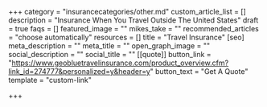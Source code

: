 +++
category = "insurancecategories/other.md"
custom_article_list = []
description = "Insurance When You Travel Outside The United States"
draft = true
faqs = []
featured_image = ""
mikes_take = ""
recommended_articles = "choose automatically"
resources = []
title = "Travel Insurance"
[seo]
meta_description = ""
meta_title = ""
open_graph_image = ""
social_description = ""
social_title = ""
[[quote]]
button_link = "https://www.geobluetravelinsurance.com/product_overview.cfm?link_id=274777&personalized=y&header=y"
button_text = "Get A Quote"
template = "custom-link"

+++
